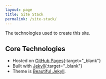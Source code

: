 ```yaml
---
layout: page
title: Site Stack
permalink: /site-stack/
---
```


The technologies used to create this site.

## Core Technologies

- Hosted on [GitHub Pages](https://pages.github.com/){:target="\_blank"}
- Built with [Jekyll](https://jekyllrb.com/){:target="\_blank"}
- Theme is [Beautiful Jekyll](https://beautifuljekyll.com/).
